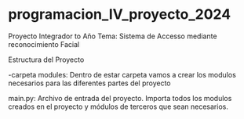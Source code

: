 # programacion_IV_proyecto_2024
Proyecto Integrador  to Año
Tema: Sistema de Accesso mediante reconocimiento Facial


Estructura del Proyecto

-carpeta modules: Dentro de estar carpeta vamos a crear los modulos necesarios para las diferentes partes del proyecto

main.py: Archivo de entrada del proyecto. Importa todos los modulos creados  en el proyecto  y módulos de terceros que sean necesarios. 